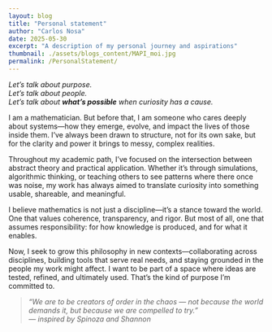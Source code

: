 ```yaml
---
layout: blog
title: "Personal statement"
author: "Carlos Nosa"
date: 2025-05-30
excerpt: "A description of my personal journey and aspirations"
thumbnail: ./assets/blogs_content/MAPI_moi.jpg
permalink: /PersonalStatement/
---
```



*Let’s talk about purpose.  
Let’s talk about people.  
Let’s talk about **what’s possible** when curiosity has a cause.*

I am a mathematician. But before that, I am someone who cares deeply about systems—how they emerge, evolve, and impact the lives of those inside them. I’ve always been drawn to structure, not for its own sake, but for the clarity and power it brings to messy, complex realities.

Throughout my academic path, I’ve focused on the intersection between abstract theory and practical application. Whether it’s through simulations, algorithmic thinking, or teaching others to see patterns where there once was noise, my work has always aimed to translate curiosity into something usable, shareable, and meaningful.

I believe mathematics is not just a discipline—it’s a stance toward the world. One that values coherence, transparency, and rigor. But most of all, one that assumes responsibility: for how knowledge is produced, and for what it enables.

Now, I seek to grow this philosophy in new contexts—collaborating across disciplines, building tools that serve real needs, and staying grounded in the people my work might affect. I want to be part of a space where ideas are tested, refined, and ultimately used. That’s the kind of purpose I’m committed to.

> *“We are to be creators of order in the chaos — not because the world demands it, but because we are compelled to try.”*  
> — *inspired by Spinoza and Shannon*
